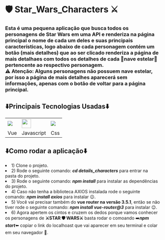 <h1><b>🛡️ Star_Wars_Characters ⚔️</b></h1>

<h3>Esta é uma pequena aplicação que busca todos os personagens de <b>Star Wars</b> em uma API e renderiza na página principal o nome de cada um deles e suas principais características, logo abaixo de cada personagem contém um botão (mais detalhes) que ao ser clicado renderiza a página de mais detalhaes com todos os detalhes de cada  🚀nave estelar🚀 pertencente ao respectivo personagem. <br/>
<b>⚠️ Atenção:</b> Alguns personagens não possuem nave estelar, por isso a página de mais detalhes aparecerá sem informações, apenas com o botão de voltar para a página principal.
</h3>

<h2>⬇️Principais Tecnologias Usadas⬇️</h2>
<table>
  <tr>
    <td>
            <img src="https://cdn.jsdelivr.net/gh/devicons/devicon/icons/vuejs/vuejs-original.svg" />
          </td>
     <td>
            <img height="30" width="30" src="https://cdn.jsdelivr.net/gh/devicons/devicon/icons/javascript/javascript-original.svg" />
          </td>
     <td>
            <img src="https://cdn.jsdelivr.net/gh/devicons/devicon/icons/css3/css3-original.svg" />
          </td>
  </tr>
  <tr>
    <td>Vue</td>
    <td>Javascript</td>
    <td>Css</td>
  </tr>
</table>

<h2>⬇️Como rodar a aplicação⬇️</h2>
<li>1) Clone o projeto.</li>
<li>2) Rode o seguinte comando: <b><i>cd details_characters</i></b> para entrar na pasta do projeto.</li>
<li>3) Rode o seguinte comando: <b><i>npm install</i></b> para instalar as dependências do projeto.</li>

<li>4) Caso não tenha a biblioteca AXIOS instalada rode o seguinte comando: <b><i>npm install axios</i></b> para instalar 😉.</li>

<li>5) Você vai precisar também do <b>vue router na versão 3.5.1</b>, então se não tiver rode o seguinte comando: <b><i>npm install vue-router@3</i></b> para instalar 😉.</li>

<li>6) Agora apertem os cintos e cruzem os dedos porque vamos conhecer os personagens de <b>⚔️STAR 🛡️ WARS⚔️</b> basta rodar o comoando ➡️<b><i>npm start</i></b>⬅️ copiar o link do localhoast que vai aparecer em seu terminal e colar em seu navegador 🤞.</li>







